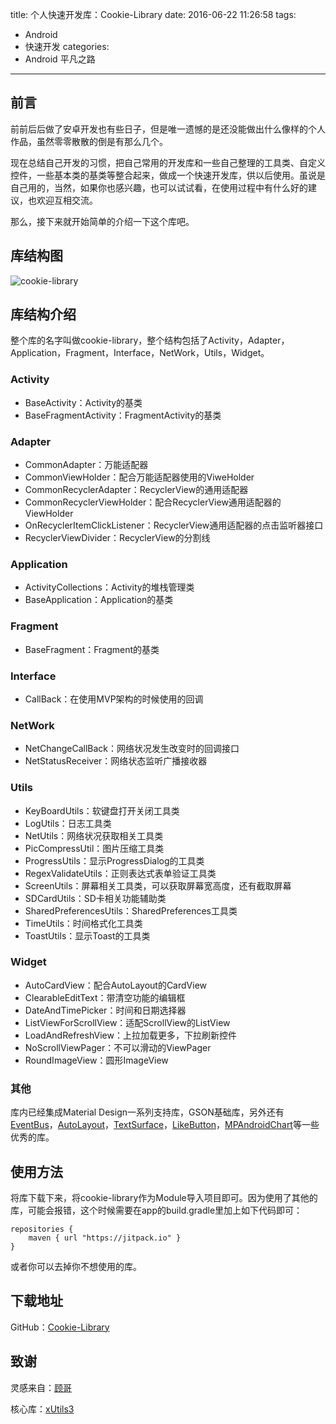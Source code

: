 title: 个人快速开发库：Cookie-Library
date: 2016-06-22 11:26:58
tags:
  - Android
  - 快速开发
categories:
  - Android 平凡之路
---

## 前言
前前后后做了安卓开发也有些日子，但是唯一遗憾的是还没能做出什么像样的个人作品，虽然零零散散的倒是有那么几个。

现在总结自己开发的习惯，把自己常用的开发库和一些自己整理的工具类、自定义控件，一些基本类的基类等整合起来，做成一个快速开发库，供以后使用。虽说是自己用的，当然，如果你也感兴趣，也可以试试看，在使用过程中有什么好的建议，也欢迎互相交流。

那么，接下来就开始简单的介绍一下这个库吧。

<!-- more -->

## 库结构图
![cookie-library](http://7xt6qm.com1.z0.glb.clouddn.com/Cookie-Library_201606292.png)

## 库结构介绍
整个库的名字叫做cookie-library，整个结构包括了Activity，Adapter，Application，Fragment，Interface，NetWork，Utils，Widget。

### Activity
- BaseActivity：Activity的基类
- BaseFragmentActivity：FragmentActivity的基类

### Adapter
- CommonAdapter：万能适配器
- CommonViewHolder：配合万能适配器使用的ViweHolder
- CommonRecyclerAdapter：RecyclerView的通用适配器
- CommonRecyclerViewHolder：配合RecyclerView通用适配器的ViewHolder
- OnRecyclerItemClickListener：RecyclerView通用适配器的点击监听器接口
- RecyclerViewDivider：RecyclerView的分割线

### Application
- ActivityCollections：Activity的堆栈管理类
- BaseApplication：Application的基类

### Fragment
- BaseFragment：Fragment的基类

### Interface
- CallBack：在使用MVP架构的时候使用的回调

### NetWork
- NetChangeCallBack：网络状况发生改变时的回调接口
- NetStatusReceiver：网络状态监听广播接收器

### Utils
- KeyBoardUtils：软键盘打开关闭工具类
- LogUtils：日志工具类
- NetUtils：网络状况获取相关工具类
- PicCompressUtil：图片压缩工具类
- ProgressUtils：显示ProgressDialog的工具类
- RegexValidateUtils：正则表达式表单验证工具类
- ScreenUtils：屏幕相关工具类，可以获取屏幕宽高度，还有截取屏幕
- SDCardUtils：SD卡相关功能辅助类
- SharedPreferencesUtils：SharedPreferences工具类
- TimeUtils：时间格式化工具类
- ToastUtils：显示Toast的工具类

### Widget
- AutoCardView：配合AutoLayout的CardView
- ClearableEditText：带清空功能的编辑框
- DateAndTimePicker：时间和日期选择器
- ListViewForScrollView：适配ScrollView的ListView
- LoadAndRefreshView：上拉加载更多，下拉刷新控件
- NoScrollViewPager：不可以滑动的ViewPager
- RoundImageView：圆形ImageView

### 其他
库内已经集成Material Design一系列支持库，GSON基础库，另外还有[EventBus](https://github.com/greenrobot/EventBus)，[AutoLayout](https://github.com/hongyangAndroid/AndroidAutoLayout)，[TextSurface](https://github.com/elevenetc/TextSurface)，[LikeButton](https://github.com/jd-alexander/LikeButton)，[MPAndroidChart](https://github.com/PhilJay/MPAndroidChart)等一些优秀的库。

## 使用方法
将库下载下来，将cookie-library作为Module导入项目即可。因为使用了其他的库，可能会报错，这个时候需要在app的build.gradle里加上如下代码即可：

```
repositories {
    maven { url "https://jitpack.io" }
}
```

或者你可以去掉你不想使用的库。

## 下载地址
GitHub：[Cookie-Library](https://github.com/tsubasa-kun/Cookie-Library)

## 致谢
灵感来自：[顾哥](https://github.com/NateRobinson)

核心库：[xUtils3](https://github.com/wyouflf/xUtils3)